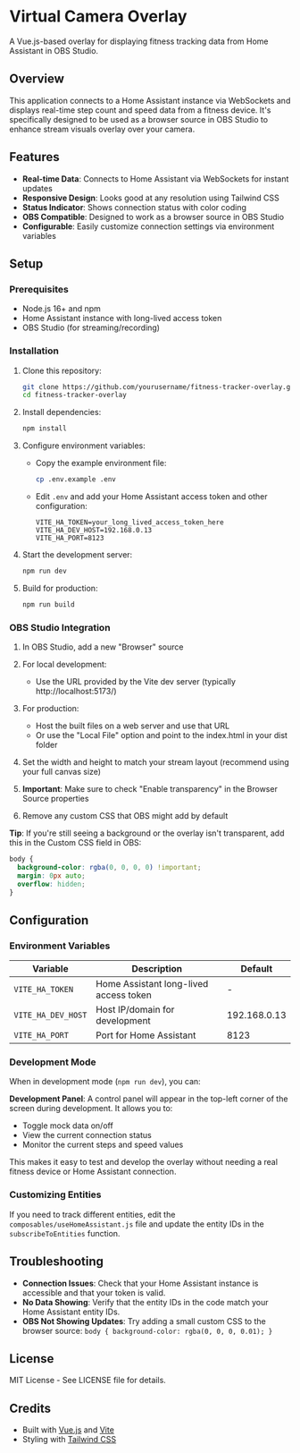 # Virtual Camera Overlay

A Vue.js-based overlay for displaying fitness tracking data from Home Assistant in OBS Studio.

## Overview

This application connects to a Home Assistant instance via WebSockets and displays real-time step count and speed data from a fitness device. It's specifically designed to be used as a browser source in OBS Studio to enhance stream visuals overlay over your camera.

## Features

- **Real-time Data**: Connects to Home Assistant via WebSockets for instant updates
- **Responsive Design**: Looks good at any resolution using Tailwind CSS
- **Status Indicator**: Shows connection status with color coding
- **OBS Compatible**: Designed to work as a browser source in OBS Studio
- **Configurable**: Easily customize connection settings via environment variables

## Setup

### Prerequisites

- Node.js 16+ and npm
- Home Assistant instance with long-lived access token
- OBS Studio (for streaming/recording)

### Installation

1. Clone this repository:

   ```bash
   git clone https://github.com/yourusername/fitness-tracker-overlay.git
   cd fitness-tracker-overlay
   ```

2. Install dependencies:

   ```bash
   npm install
   ```

3. Configure environment variables:

   - Copy the example environment file:
     ```bash
     cp .env.example .env
     ```
   - Edit `.env` and add your Home Assistant access token and other configuration:
     ```
     VITE_HA_TOKEN=your_long_lived_access_token_here
     VITE_HA_DEV_HOST=192.168.0.13
     VITE_HA_PORT=8123
     ```

4. Start the development server:

   ```bash
   npm run dev
   ```

5. Build for production:
   ```bash
   npm run build
   ```

### OBS Studio Integration

1. In OBS Studio, add a new "Browser" source
2. For local development:
   - Use the URL provided by the Vite dev server (typically http://localhost:5173/)
3. For production:

   - Host the built files on a web server and use that URL
   - Or use the "Local File" option and point to the index.html in your dist folder

4. Set the width and height to match your stream layout (recommend using your full canvas size)
5. **Important**: Make sure to check "Enable transparency" in the Browser Source properties
6. Remove any custom CSS that OBS might add by default

**Tip**: If you're still seeing a background or the overlay isn't transparent, add this in the Custom CSS field in OBS:

```css
body {
  background-color: rgba(0, 0, 0, 0) !important;
  margin: 0px auto;
  overflow: hidden;
}
```

## Configuration

### Environment Variables

| Variable           | Description                            | Default      |
| ------------------ | -------------------------------------- | ------------ |
| `VITE_HA_TOKEN`    | Home Assistant long-lived access token | -            |
| `VITE_HA_DEV_HOST` | Host IP/domain for development         | 192.168.0.13 |
| `VITE_HA_PORT`     | Port for Home Assistant                | 8123         |

### Development Mode

When in development mode (`npm run dev`), you can:

**Development Panel**: A control panel will appear in the top-left corner of the screen during development. It allows you to:

- Toggle mock data on/off
- View the current connection status
- Monitor the current steps and speed values

This makes it easy to test and develop the overlay without needing a real fitness device or Home Assistant connection.

### Customizing Entities

If you need to track different entities, edit the `composables/useHomeAssistant.js` file and update the entity IDs in the `subscribeToEntities` function.

## Troubleshooting

- **Connection Issues**: Check that your Home Assistant instance is accessible and that your token is valid.
- **No Data Showing**: Verify that the entity IDs in the code match your Home Assistant entity IDs.
- **OBS Not Showing Updates**: Try adding a small custom CSS to the browser source: `body { background-color: rgba(0, 0, 0, 0.01); }`

## License

MIT License - See LICENSE file for details.

## Credits

- Built with [Vue.js](https://vuejs.org/) and [Vite](https://vitejs.dev/)
- Styling with [Tailwind CSS](https://tailwindcss.com/)

